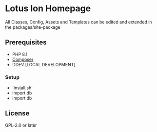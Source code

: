 # Lotus Ion Homepage

All Classes, Config, Assets and Templates can be edited and extended in the packages/site-package

## Prerequisites

* PHP 8.1
* [Composer](https://getcomposer.org/download/)
* DDEV [LOCAL DEVELOPMENT]

### Setup

* 'install.sh'
* import db
* import db

## License

GPL-2.0 or later
